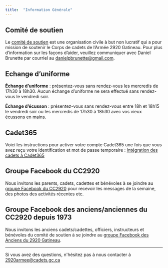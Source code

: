 ```yaml
---
title:  "Information Générale"
---
```


## Comité de soutien

Le [comité de soutien](https://cc2920.ca/comite_f.html) est une organisation civile à but non lucratif qui a pour mission de soutenir le Corps de cadets de l’Armée 2920 Gatineau. Pour plus d’information sur les façons d’aider, veuillez communiquer avec Daniel Brunette par courriel au [danielpbrunette@gmail.com](mailto:danielpbrunette@gmail.com).

## Echange d’uniforme

**Échange d’uniforme** : présentez-vous sans rendez-vous les mercredis de 17h30 à 18h30. Aucun échange d’uniforme ne sera effectué sans rendez-vous le vendredi soir.

**Échange d’écusson** : présentez-vous sans rendez-vous entre 18h et 18h15 le vendredi soir ou les mercredis de 17h30 à 18h30 avec vos vieux écussons en mains.

## Cadet365

Voici les instructions pour activer votre compte Cadet365 une fois que vous avez reçu votre identification et mot de passe temporaire : [Intégration des cadets à Cadet365](https://www.canada.ca/fr/ministere-defense-nationale/services/cadets-rangers-juniors-canadiens/cadets/o365-cadets/integration-cadet.html)

## Groupe Facebook du CC2920

Nous invitons les parents, cadets, cadettes et bénévoles à se joindre au [groupe Facebook du CC2920](https://www.facebook.com/groups/cc2920Gatineau) pour recevoir les messages de la semaine, des photos des activités récentes etc.

## Groupe Facebook des anciens/anciennes du CC2920 depuis 1973

Nous invitons les anciens cadets/cadettes, officiers, instructeurs et bénévoles du comité de soutien à se joindre au [groupe Facebook des Anciens du 2920 Gatineau](https://www.facebook.com/groups/37248710801).

---

Si vous avez des questions, n'hésitez pas à nous contacter à [2920armee@cadets.gc.ca](mailto:2920armee@cadets.gc.ca)
